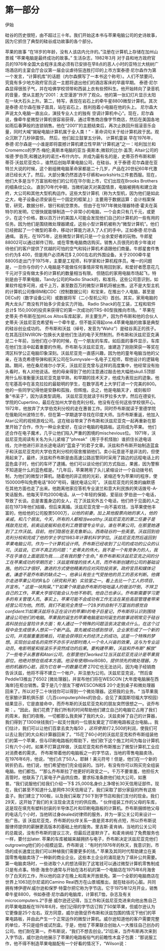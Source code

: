 # 第一部分

伊始

硅谷的历史很短，由不超过三十年。我们开始这本书与苹果电脑公司的史诗故事，因为它抓住了典型的硅谷成功故事的各个部分。

苹果的故事
“在18岁的年龄，没有人该店内允许的。”注册在计算机上存储在加州山景城
“苹果电脑是最终成功的故事。”
生活杂志，1982年3月
对于县和地方政府官员的1976年全国大会程序主席必须有已安排在早8点的恶人小时的亚特兰大桃树广场酒店的主宴会厅会议第一届会议虐待狂连胜打印的上市方案泰德·尼尔森作为第一个发言，“计算机库”的话题（内尔森撰写了一本书这个称号）。人们不禁要问，究竟有多少地方政府官员这一主题将退出他们的酒店客床的早晨早期。
泰德·尼尔森显得很孩子气，并在哈佛学校领带和西装上衣有些预科生。他开始转向了录音机的音量，使从主题为“2001：太空漫游”炸开了观众。他的第一张幻灯片显示太阳在一块大石头上升。第二，特写，表现在岩石上的牵牛星8800微型计算机。其次是泰德·尼尔森在猴子面具，站在岩石上，胜利抱着小电脑在他的头上。
尼尔森大声说太久电脑一直出众，演技专业人士的独有
空调计算机中心“。现在，尼尔森说，像牵牛星微型计算机很容易获得，通过零售商店像字节商店，然后在美国各地如雨后春笋般的连锁销售。他在“2001”的主题结束后，再次止跌回升摇滚音乐会量，同时大喊“揭秘电脑计算机属于全人类！” - 革命词句关于给计算机政于民。观众沉默了几秒钟震惊。
然后，他们起立鼓掌五分钟。
计算机童装
早在1976年，泰德·尼尔森是一小谁是即将震撼计算机建立性早熟“计算机迷”之一：哈利加兰和Cromemco的罗杰·梅伦;奥斯本电脑的亚当·奥斯本;微软的比尔·盖茨; Altair公司的埃德·罗伯茨;和雅达利的诺兰•布什内尔。并成为最有名的是，史蒂芬乔布斯和斯蒂芬·沃兹尼亚克G.，谁然后创始苹果电脑公司，在硅谷。关于泰德·尼尔森是在亚特兰大说的时候，这个剧组微电脑革命家都是二十几岁，产品在20世纪60年代激进已经长大了。然后，大部分集仍然首选牛仔裤和workshirts三件套西服。现在，他们大多是当千万富翁和他们的公司在华尔街上市，它们出现在Brooks Brothers的细条纹公众。
直到70年代中期，当微机破灭对美国情景，电脑被拥有和建立政府，大公司和其他大型机构运作。这些大型计算机（称为大型机，因为他们是如此之大，电子设备必须安装在一个固定的框架上）主要用于数据运算：会计档案保管，研究，数据分析，银行和航空票务。
但由于在1971年微处理器特德·霍夫在英特尔的发明，它很快就能够制造一个非常小的电脑，一个会卖只有几千元，或更少。在这个价格，数以百万计的美国人可能会发现他们自己的计算机的一些有用的任务。因为他们是围绕微处理器建成，这些小型计算机被称为“微型计算机”。他们已经掀起了一个微型的革命，移动计算能力进入了人们的手中。正如泰德·尼尔森通缉。
首先，在1975年，这些微型计算机只是一个业余爱好者的玩物。牛郎星88002可以通过邮件订购，或在零售电脑商店购买。销售人员很亮的青少年谁对待他们的客户提供了优越的可怕的空气和钝计算机术语跟他们商量。牛郎星套件售价约为$ 400，但是用户必须再花$ 2,000左右的外围设备。关于2000牵牛星8800S走出门于1975年，主要是工程师，科学家和计算机程序员。唯一的问题是，一旦你与你的个人电脑是不能做任何事情非常有用回到家。和爱好者愿意花几千元对于没有做太多的计算机的数量相当有限。
但随后的家用电脑市场起飞，特别是由于苹果电脑，Tandy公司的Radio Shack的，和准将。这些公司意识到，如果软件程序可用，成千上万，甚至数百万的微型计算机将被出售。这不是大型主机的计算机公司像IBM和CDC（控制数据公司）和宝来，在推出个人电脑，甚至是DECs的（数字设备公司）或数据将军（二小型机公司）首创。其实，家用电脑的两大龙头厂商没有开始多少资金实力开始。 Radio Shack的在工装，工程和软件总计$ 150,000的投资来获得它的第一次成功的TRS-80型我推向市场。“
苹果在史蒂夫·乔布斯在加州Los Altos车库起家，并主要生产，因为乔布斯和他的合伙人史蒂夫·沃兹尼亚克希望有一个牵牛星，但不能买得起one.4苹果电脑的故事是典型的硅谷创业成功的。
乔布斯和沃兹（绰号，发音为“Wahz”）是硅谷真正的孩子。在其高压ENVIRON-包换长大是他们生活的电子天然制剂。乔布斯和沃兹尼亚克满足二十年前，当他们在小学的时候，在一个朋友的车库。如后面的事件显示，车库在他们生活中起着重要的作用。乔布斯与沃兹尼亚克，谁建造了刚刚荣获一等奖在湾区科学公正电脑印象深刻。沃兹尼亚克一直感兴趣，因为他的童年电脑当他的父亲，在洛克希德导弹和航天公司在Sunnyvale一名电子工程师，帮他设计的逻辑电路。期间，他在桑尼维尔小学天，沃兹尼亚克曾与这样的高度集中，他经常没有抬头看时，有人对他说话。他的母亲得到了他的注意通过敲击他大幅他skull.5顶部用什么标准衡量沃兹尼亚克是早熟，和早期的技术天才，他成为表现出的迹象。他在宅基高中在圣克拉拉的最聪明的学生，在数学高考上大学打进一个完美的800。他的一些同学记得他是安静和孤独，但辉煌。总之，他是电脑天才，或刻板印象“书呆子”，因为该类型调用。
沃兹尼亚克就读于科罗拉多大学，然后在德安扎学院的Cupertino，最后在加州大学伯克利分校。他没有在任何这些学校很开心。 1972年，他放弃了大学伯克利分校的走在惠普工作。同时乔布斯就读于里德学院在俄勒冈州波特兰市，但在第一学期退学寻找在印度大师。当乔布斯重返，他加入Atari公司的视频游戏公司。这在硅谷带来了乔布斯和沃兹尼亚克一起再重新在那里开始了合作，作为一种业余爱好，在设计电脑的电路板。这将成为苹果。
他们还合作在电子魔术，几乎让他们陷入严重的困境的mischevious位。 1971年，沃兹尼亚克阅读有关名为头儿紧缩了“phreak”（用于手机怪胎）谁抓住长途电话线，允许他进行非法长途电话的“蓝盒子”的君子文章。沃兹和乔布斯开始制造蓝盒子和沃兹尼亚克的大学伯克利分校的宿舍推销他们。卖小玩意是不是非法的，但使用起来了。最终，沃兹和乔布斯是由高速公路巡警同时采用了路边的远程电话上的蓝色盒子时，他们的车坏了逮捕。他们可以谈论他们的方式指出，果酱，因为警察不知道是什么的蓝色框是。°几年后，苹果聘用了头儿紧缩设计一个自动拨号机制，为他们的微型计算机。随着他的非正统的光彩，紧缩还专为苹果II的程序，使150000呼叫免费电话“800”号码，骚扰电话公司“。
沃兹尼亚克的另类的幽默感在其他方面也走了出来。他跑离他家应答机专业波兰和意大利民族的笑话拨号-A-笑话服务。他每天平均2000电话。从一个年轻的保姆，爱丽丝·罗伯逊一个电话，导致了长谈。总是害羞身边的女人，花了沃兹另外五个电话，他们终于见面的人之前在1973年他们结婚，但后来离婚。沃兹尼亚克曾一向不喜欢钱，当苹果使他丰富的，他给他的公司股票5000万$，以他的前妻，加上其他股票向她的家人，他的亲戚，和几个朋友。今天，所有的人都相当wealthy.
沃兹尼亚克的第二任妻子是残敌克拉克，前奥运皮艇和伯克利工商管理专业毕业，谁在苹果公司，在那里她遇到了工作沃兹。目前，他们隐居在圣克鲁斯山，西南硅谷的一些英里。沃兹回到伯克利分校和完成了他的学士学位1983年计算机科学学位。
沃兹尼亚克然后返回到苹果电脑公司，作为一个计算机设计师。乔布斯已经收到了公司的成功的公众的认可。沃兹说，它并不真正的问题：“史蒂夫的伟大，我不是一个有竞争力的人，我不在乎谁在上面是因为我......还有我的整个生命。”有乔布斯和沃兹尼亚克之间的分工在苹果成功的早期历史：沃兹是辉煌的技术人员，而乔布斯创建的公司的基础设施。他的口才很好，激进的方式使他精美的应对风险投资家，政府官员和媒体记者。谦虚不是乔布斯的缺点之一，他承认有些士气受挫他的员工的恶劣判断。他偶尔走进苹果公司的R＆D（研究和开发）实验室之一，看上去比一个工人的项目，并宣布，“这是一块狗屎。”1°如果个体是由乔布斯的咄咄逼人的做法吓倒，不捍卫自己的工作，苹果大亨很可能会认为他不称职。他自己也承认，乔布斯需要学习更多的有关管理人员。事实上，苹果可能不会成功有工作无法在某些高层管理者带来经营公司为他。
然而，我们不能完全责怪一个28岁的自制千万富翁的感觉自confident.11如果沃兹将与正在设计的苹果II的电子巨星记，乔布斯将认识到围绕建设公司他们的电脑。
苹果我的诞生
的苹果电脑是如何诞生的故事说明常见于硅谷高科技创业冒险许多方面：有人通过一个特殊的问题沮丧决定做点什么，在这个过程中会生成很多人想买一个新产品。首先被成功感到惊讶，企业家形成了一个新的公司，并克服重重困难后，可能会获得巨大的经济上的成功。这是一个特殊的梦想。实现创业成名的突然不亦乐乎对即时商人一个令人兴奋的效果，这与为专业运动员，电影明星和摇滚乐手突然成功的后果。
要构建苹果I，沃兹和乔布斯“解放”了一些电子从惠普和Atari公司，在那里他们worked.12当沃兹尼亚克设计是苹果我部位，他绝对想在低成本方面。他没有使用Intel 8080，提供领先的微处理器，为他的机器的心脏，因为它在单一的数量花费$ 270它也无法访问，因为电子经销商告诉沃兹，他将不得不建立一个帐户，并注册为公司。沃兹尼亚克说，“然后查Peddle13推出了6502 [微处理器]，并宣布他们将在WESCON [大年度电脑展在西海岸]在柜台销售。雷于是几个朋友下楼WESCON和$ 20个走到桌子和微处理器回来了。所以对于二十块钱你可以得到一个微处理器。这把我的业务。“
当苹果我在家酿计算机俱乐部（几百computerphiles的协会，会见了美国斯坦福大学校园）结果显示，它是直接命中，而乔布斯的沃兹尼亚克和的朋友突然很想之一。说乔布斯：。“因此，我们花费了我们所有的时间帮助他们建立自己的电脑它占用了我们的周末，我们的夜晚，一切都那么我卖掉了我的大众，沃兹卖掉了自己的计算器，我们得到了1300块钱我们一起支付我的一位朋友奠定了印刷电路板这台电脑。。我们估计，我们可以让他们百拿去卖为每50 $，这将使我们$ 2,500的利润，使我们可以去让我们的大众和计算器回来了。“15花了60小时的沃兹尼亚克和乔布斯组装他们的第一个苹果，但与印刷电路板的帮助下，他们砍下这个施工时间为每台计算机只有六个小时。如果不打算这样做，沃兹尼亚克和乔布斯推出了微型计算机工业应对消费者的需求。
乔布斯带着他的电脑板之一的字节店，当地的零售电脑卖场，在1976年6月，他说，“他们点了50人。耶稣！美元符号！但是，他们在一个新的转折扔去。他们说，他们希望他们完全组装的。当时，有没有你可以购买完全组装电脑。他们都包。“”那么乔布斯拉了他更好的政变之一。千万不要害羞，他担任大高管时，他联系了几家电子产品供应商，要求标准条款他们​​给大公司，如惠普。“我们说服他们给我们介绍一下$ 25,000名身价上净增长30天信用证部件。现在，我们甚至不知道什么是网件30天信用证了。我们采取了部分家庭的所有这些盒子。我们建立了100板，以及我们采取了50下到字节店和我们支付的现金。我们29天，这开始了我们的关注现金流支付的供应商。“
伙伴组装工作的父母的车库，这是现在填充有塑料封装的半导体芯片和印刷电路板的计算机。乔布斯捆绑他父母的电话几个小时，当他转过身dealed对律师的服务，并为一家公关公司来设计一些广告。该
沃兹尼亚克，乔布斯的伙伴关系一直是资本的有点短，所以乔布斯说服律师提供的薪酬更高版本的基础上他的服务。里吉斯·麦肯纳，当地的公关公司的总裁说，没有乔布斯的提议三次，但最后还是默许了。和麦肯纳给了免费服务也一样，要付出later.
苹果的车库被越来越拥挤与电子，乔布斯决定沃兹尼亚克他们outgrowing他们的小规模运营。乔布斯说：“有时约1976年的秋天，我意识到，市场的成长速度比我们可以种植我们需要更多的钱。”
苹果及其同时代帮助建立在美国零售电脑卖场了一种新的商业企业。这些本土企业的涌现是为了填补公共需要。第一电脑卖场时，一些进取个人的想法得到了这笔钱可以通过微型计算机零售制成只是有点事。特德·海舍尔通常与开始在洛杉​​矶的第一个电脑店在1975年6月海舍尔了白天的工作，所以他的店才在晚上和周末开放抵免。第一个全职的电脑商店在世界上1063厄尔尼诺的Camino Real西方在山景城推出，就在硅谷的心脏。共同拥有博伊德W.威尔逊和保罗·特雷尔把它称为字节店。它于1975年12月开业，销售牵牛星8800，书如泰德·尼尔森的电脑库，计算机T恤，杂志及有关microcomputers.2°手册
威尔逊还记得，当工作和沃兹尼亚克进来向他出售自己的苹果电路板在1976年6月，他们记得的字节店订购了50架苹果，但威尔逊认为它更像是25个左右。双方同意，威尔逊敦促乔布斯和沃兹包围的情况下他们的苹果电路板，并由此产生一个正常运作的微型计算机。威尔逊知道他的客户需要完整的单位，不只是组件或试剂盒。于是，他给了苹果联合创始人一大推往自己创办的公司。他们耐在第一。乔布斯说，“我们不想去创业。”21后来，当乔布斯再次来到入字节店，威尔逊向他展示了苹果的电路板俗气的前瞻性木盒子包裹：“那说服工作，他不得不制造苹果电脑配有一个好看的情况下，“Wilson说：
